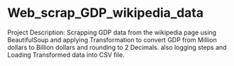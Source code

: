 # Web_scrap_GDP_wikipedia_data

Project Description:
Scrapping GDP data from the wikipedia page using BeautifulSoup and applying Transformation to convert GDP from Million dollars to Billion dollars and rounding to 2 Decimals.
also logging steps and Loading Transformed data into CSV file.

